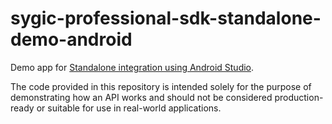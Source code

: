 # sygic-professional-sdk-standalone-demo-android


Demo app for [Standalone integration using Android Studio](https://www.sygic.com/developers/professional-navigation-sdk/android/getting-started/standalone-integration-using-android-studio).

The code provided in this repository is intended solely for the purpose of demonstrating how an API works and should not be considered production-ready or suitable for use in real-world applications.
